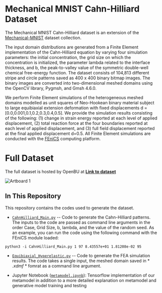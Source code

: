 # Mechanical MNIST Cahn-Hilliard Dataset

The Mechanical MNIST Cahn-Hilliard dataset is an extension of the [Mechanical-MNIST](https://github.com/elejeune11/Mechanical-MNIST) dataset collection. 

The input domain distributions are generated from a Finite Element implementation of the Cahn-Hilliard equation by varying four simulation parameters: the initial concentration, the grid size on which the concentration is initialized, the parameter lambda related to the interface thickness, and b, the peak-to-valley value of the symmetric double-well chemical free-energy function. The dataset consists of 104,813 different stripe and circle patterns saved as 400 x 400 binary bitmap images. The binary images are converted into two-dimensional meshed domains using the OpenCV library, Pygmsh, and Gmsh 4.6.0. 

We perform Finite Element simulations of the heterogeneous meshed domains modelled as unit squares of Neo-Hookean binary material subject to large equibiaxial extension deformation with fixed displacements d = [0.0,0.001,0.1,0.2,0.3,0.4,0.5]. We provide the simulation results consisting of the following: (1) change in strain energy reported at each level of applied displacement, (2) total reaction force at the four boundaries reported at each level of applied displacement, and (3) full field displacement reported at the final applied displacement d=0.5. All Finite Element simulations are conducted with the [FEniCS](https://fenicsproject.org) computing platform.

# Full Dataset

The full dataset is hosted by OpenBU at [**Link to dataset**]()

![Artboard 1]()

## In This Repository
This repository contains the codes used to generate the dataset.
* [`CahnHilliard_Main.py`](CahnHilliard_Main.py) -- Code to generate the Cahn-Hilliard patterns. The inputs to the code are passed as command line arguments in the order Case, Grid Size, b, lambda, and the value of the random seed.
As an example, you can run the code using the following command with the FEniCS module loaded:
```
python3 -i CahnHilliard_Main.py 1 97 8.43557e+01 1.81208e-02 95
```
  
* [`Equibiaxial_Hyperelastic.py`](Equibiaxial_Hyperelastic.py) -- Code to generate the FEA simulation results. The code takes a single input, the meshed domain saved in * *.xdmf* * fomrat as a command line argument. 

* Jupyter Notebook ([`metamodel.ipynb`](metamodel.ipynb)): Tensorflow implementation of our metamodel in addition to a more detailed explanation on metamodel and generative model training and testing



